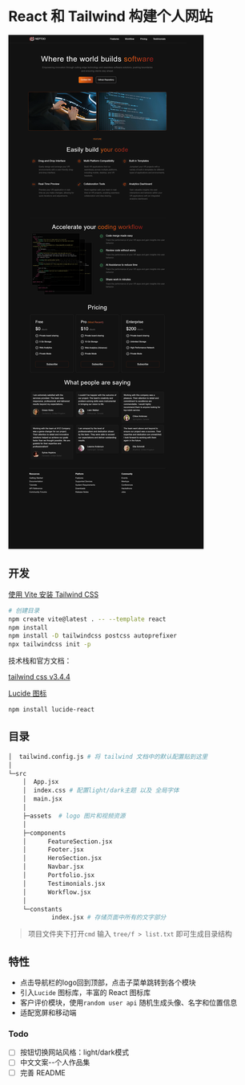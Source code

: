 # React 和 Tailwind 构建个人网站

![效果预览](preview.png)

## 开发

[使用 Vite 安装 Tailwind CSS](https://tailwindcss.com/docs/guides/vite)

```bash
# 创建目录
npm create vite@latest . -- --template react
npm install
npm install -D tailwindcss postcss autoprefixer
npx tailwindcss init -p
```

技术栈和官方文档：

[tailwind css v3.4.4](https://tailwindcss.com/)

[Lucide 图标](https://lucide.dev/guide/installation)

```bash
npm install lucide-react
```

## 目录

```bash
│  tailwind.config.js # 将 tailwind 文档中的默认配置贴到这里
│      
└─src
    │  App.jsx
    │  index.css # 配置light/dark主题 以及 全局字体
    │  main.jsx
    │  
    ├─assets  # logo 图片和视频资源
    │      
    ├─components
    │      FeatureSection.jsx
    │      Footer.jsx
    │      HeroSection.jsx
    │      Navbar.jsx
    │      Portfolio.jsx
    │      Testimonials.jsx
    │      Workflow.jsx
    │      
    └─constants
            index.jsx # 存储页面中所有的文字部分
```

> 项目文件夹下打开`cmd`  输入 `tree/f > list.txt` 即可生成目录结构

## 特性

- 点击导航栏的logo回到顶部，点击子菜单跳转到各个模块
- 引入`Lucide` 图标库，丰富的 React 图标库
- 客户评价模块，使用`random user api` 随机生成头像、名字和位置信息
- 适配宽屏和移动端

### Todo

- [ ] 按钮切换网站风格：light/dark模式
- [ ] 中文文案--个人作品集
- [ ] 完善 README
